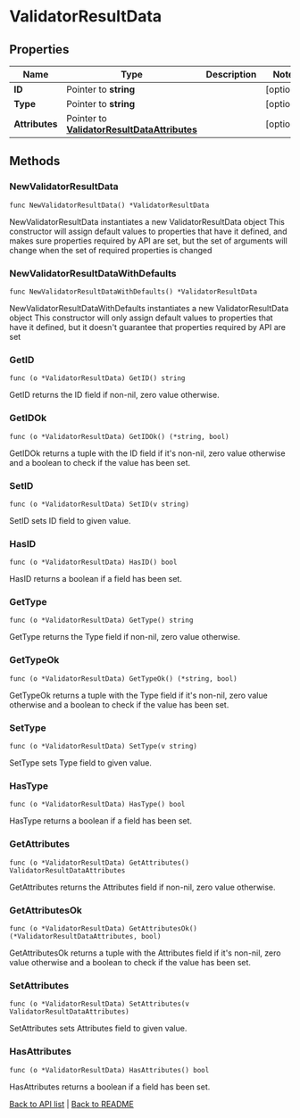 # ValidatorResultData

## Properties

Name | Type | Description | Notes
------------ | ------------- | ------------- | -------------
**ID** | Pointer to **string** |  | [optional] 
**Type** | Pointer to **string** |  | [optional] 
**Attributes** | Pointer to [**ValidatorResultDataAttributes**](ValidatorResultDataAttributes.md) |  | [optional] 

## Methods

### NewValidatorResultData

`func NewValidatorResultData() *ValidatorResultData`

NewValidatorResultData instantiates a new ValidatorResultData object
This constructor will assign default values to properties that have it defined,
and makes sure properties required by API are set, but the set of arguments
will change when the set of required properties is changed

### NewValidatorResultDataWithDefaults

`func NewValidatorResultDataWithDefaults() *ValidatorResultData`

NewValidatorResultDataWithDefaults instantiates a new ValidatorResultData object
This constructor will only assign default values to properties that have it defined,
but it doesn't guarantee that properties required by API are set

### GetID

`func (o *ValidatorResultData) GetID() string`

GetID returns the ID field if non-nil, zero value otherwise.

### GetIDOk

`func (o *ValidatorResultData) GetIDOk() (*string, bool)`

GetIDOk returns a tuple with the ID field if it's non-nil, zero value otherwise
and a boolean to check if the value has been set.

### SetID

`func (o *ValidatorResultData) SetID(v string)`

SetID sets ID field to given value.

### HasID

`func (o *ValidatorResultData) HasID() bool`

HasID returns a boolean if a field has been set.

### GetType

`func (o *ValidatorResultData) GetType() string`

GetType returns the Type field if non-nil, zero value otherwise.

### GetTypeOk

`func (o *ValidatorResultData) GetTypeOk() (*string, bool)`

GetTypeOk returns a tuple with the Type field if it's non-nil, zero value otherwise
and a boolean to check if the value has been set.

### SetType

`func (o *ValidatorResultData) SetType(v string)`

SetType sets Type field to given value.

### HasType

`func (o *ValidatorResultData) HasType() bool`

HasType returns a boolean if a field has been set.

### GetAttributes

`func (o *ValidatorResultData) GetAttributes() ValidatorResultDataAttributes`

GetAttributes returns the Attributes field if non-nil, zero value otherwise.

### GetAttributesOk

`func (o *ValidatorResultData) GetAttributesOk() (*ValidatorResultDataAttributes, bool)`

GetAttributesOk returns a tuple with the Attributes field if it's non-nil, zero value otherwise
and a boolean to check if the value has been set.

### SetAttributes

`func (o *ValidatorResultData) SetAttributes(v ValidatorResultDataAttributes)`

SetAttributes sets Attributes field to given value.

### HasAttributes

`func (o *ValidatorResultData) HasAttributes() bool`

HasAttributes returns a boolean if a field has been set.


[Back to API list](../README.md#documentation-for-api-endpoints) | [Back to README](../README.md)
